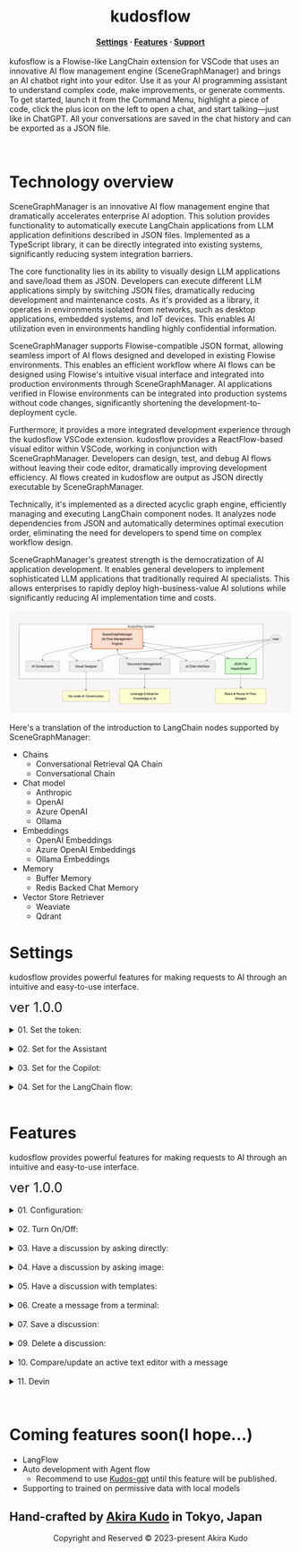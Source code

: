 <h1 align="center">kudosflow</h1>

<h4 align="center">
  <a href="#settings">Settings</a>
  ·
  <a href="#features">Features</a>
  ·
  <a href="https://github.com/akudo7/kudosflow/issues">Support</a>
</h4>

<p align="left">
kufosflow is a Flowise-like LangChain extension for VSCode that uses an innovative AI flow management engine (SceneGraphManager) and brings an AI chatbot right into your editor. Use it as your AI programming assistant to understand complex code, make improvements, or generate comments. To get started, launch it from the Command Menu, highlight a piece of code, click the plus icon on the left to open a chat, and start talking—just like in ChatGPT. All your conversations are saved in the chat history and can be exported as a JSON file.
</p>
&nbsp;

# Technology overview

SceneGraphManager is an innovative AI flow management engine that dramatically accelerates enterprise AI adoption. This solution provides functionality to automatically execute LangChain applications from LLM application definitions described in JSON files. Implemented as a TypeScript library, it can be directly integrated into existing systems, significantly reducing system integration barriers.

The core functionality lies in its ability to visually design LLM applications and save/load them as JSON. Developers can execute different LLM applications simply by switching JSON files, dramatically reducing development and maintenance costs. As it's provided as a library, it operates in environments isolated from networks, such as desktop applications, embedded systems, and IoT devices. This enables AI utilization even in environments handling highly confidential information.

SceneGraphManager supports Flowise-compatible JSON format, allowing seamless import of AI flows designed and developed in existing Flowise environments. This enables an efficient workflow where AI flows can be designed using Flowise's intuitive visual interface and integrated into production environments through SceneGraphManager. AI applications verified in Flowise environments can be integrated into production systems without code changes, significantly shortening the development-to-deployment cycle.

Furthermore, it provides a more integrated development experience through the kudosflow VSCode extension. kudosflow provides a ReactFlow-based visual editor within VSCode, working in conjunction with SceneGraphManager. Developers can design, test, and debug AI flows without leaving their code editor, dramatically improving development efficiency. AI flows created in kudosflow are output as JSON directly executable by SceneGraphManager.

Technically, it's implemented as a directed acyclic graph engine, efficiently managing and executing LangChain component nodes. It analyzes node dependencies from JSON and automatically determines optimal execution order, eliminating the need for developers to spend time on complex workflow design.

SceneGraphManager's greatest strength is the democratization of AI application development. It enables general developers to implement sophisticated LLM applications that traditionally required AI specialists. This allows enterprises to rapidly deploy high-business-value AI solutions while significantly reducing AI implementation time and costs.

<p align="center">
<img src="https://github.com/akudo7/kudosflow/raw/HEAD/images/SceneGraphManager.png" />
</p>

Here's a translation of the introduction to LangChain nodes supported by SceneGraphManager:

- Chains
  - Conversational Retrieval QA Chain
  - Conversational Chain
- Chat model
  - Anthropic
  - OpenAI
  - Azure OpenAI
  - Ollama
- Embeddings
  - OpenAI Embeddings
  - Azure OpenAI Embeddings
  - Ollama Embeddings
- Memory
  - Buffer Memory
  - Redis Backed Chat Memory
- Vector Store Retriever
  - Weaviate
  - Qdrant

# Settings

kudosflow provides powerful features for making requests to AI through an intuitive and easy-to-use interface.

<summary><font size=5>ver 1.0.0</font></summary>
&nbsp;
<details>
 <summary>01. Set the token:</summary>
</br>
To enable kudosflow, you need to set the token below in Settings > kudosflow > token. After setting the token, please restart VSCode for the changes to take effect.
</br>
</br>
<font color="red">The kudosflow token for the pre-release version is valid until March 31, 2026.</font>

```text
eyJhbGciOiJSUzI1NiIsInR5cCI6IkpXVCJ9.eyJwcm9kdWN0Ijoia3Vkb3NmbG93IiwidmVyc2lvbiI6IjEuMC4wIiwicHVibGlzaCI6InByZS1yZWxlYXNlIiwiaGFzaCI6ImIyOGM5NGIyMTk1YzhlZDI1OWYwYjQxNWFhZWUzZjM5YjBiMjkyMGE0NTM3NjExNDk5ZmEwNDQ5NTY5MTdhMjEiLCJ1c2VySWQiOm51bGwsInRva2VuSWQiOiIyYjg2NTliMi0xNDgzLTRjNTktOGQzMi05ZTllZThkNmUyNGEiLCJpYXQiOjE3NDQxOTA3OTEsImV4cCI6MTc3NDkxNTIwMH0.be6BrokynSKsdMo1-pHd20CoOK4WqZ6a3IFWA-D6wylnZlGo_1nj7uw6g5axDt2ScjCKAb9RD38bNgyb3CZ4N1ZmsOmlOzzqnsvW-6dArbzciRZrtGDXlYXzs1i7BjxNYFfKueGqOuPdyPeAsePFxjsZrnbtMJ3fgj8vySivmiIRgHMFEiT7IjRyULFDd1NZSRzhYTuc1FmXYN4EhA9CzAG7o88851QDSa-bAx8DMzfTUixyVvSIm90hNv3iOvQ5OgmocQriSKdq4zi0r7nXT5506hTP3lO6WcHNhAGNDf3X20X4gXgynPIApSgM03Wm0T4MOfXg5YWbQt9u4DoboQ
```

<p align="center">
<img src="https://github.com/akudo7/kudos-gpt/raw/HEAD/kudos-gpt_00_1.png" />
</p>
</details>
&nbsp;
<details>
<summary>02. Set for the Assistant</summary>
&nbsp;

VSCode environment values for kudosflow are accessible to the Assistant.

- Temp Folder
  - example: `/var/tmp`
- Messages
  - clipboard
    - example: `The code:`
  - progress
    - example: `inquiring...`
  - bugAssessment
    - example: `Find the bugs in the code, and show the improvements as the improved code.`
  - vulnerabilityAssessment
    - example: `Find and address vulnerabilities in the code, and show the improvements as the improved code.`
  - speedEnhancement
    - example: `Diagnose if code speed improvement is possible, and show the improvements as the improved code.`
  - etcEnhancement
    - example: `Diagnose if any other improvements are possible, and show the improvements as the improved code.`
  - makeComment
    - example: `Add comments for code review to the class, methods, and all lines of code as the improved code.`
  - makeTest
    - example: `Make tests for the code.`
  - terminal
    - example: `Here are the results. Let me know if any corrections are needed and provide suggestions for improvement.`

<p align="center">
    <img src="https://github.com/akudo7/kudos-gpt/raw/HEAD/kudos-gpt.v4.1.0_2.png"/>
    <img src="https://github.com/akudo7/kudos-gpt/raw/HEAD/kudos-gpt.v4.1.0_3.png"/>
</p>
</details>
&nbsp;

<details>
<summary>03. Set for the Copilot:</summary>

VSCode environment values for kudosflow are accessible to Copilot.
To use this feature, Ollama must be installed.

- Host
  - example: `http://127.0.0.1:11434`
- Model
  - example: `deepseek-coder:1.3b-base-q4_1`
- FIM
  - example: `starcoder`
- num_predict
  - example: `10`
- temperature
  - example: `0.1`

<p align="center">
    <img src="https://github.com/akudo7/kudos-gpt/raw/HEAD/kudos-gpt.v4.1.0_2.png"/>
    <img src="https://github.com/akudo7/kudos-gpt/raw/HEAD/kudos-gpt.v4.1.0_4.png"/>
</p>
</details>
&nbsp;

<details>
<summary>04. Set for the LangChain flow:</summary>

VSCode environment variables set for kudosflow are available to the currently active flow.

- Chatflow
  - example: `/Users/akirakudo/Desktop/MyWork/VSCode/kudosflow/json/chats/bufferMemory/OpenAI Chatflow.json`

<p align="center">
    <img src="https://github.com/akudo7/kudos-gpt/raw/HEAD/kudos-gpt.v4.1.0_2.png"/>
    <img src="https://github.com/akudo7/kudos-gpt/raw/HEAD/kudos-gpt.v4.1.0_4.png"/>
</p>
</details>
&nbsp;

# Features

kudosflow provides powerful features for making requests to AI through an intuitive and easy-to-use interface.

<summary><font size=5>ver 1.0.0</font></summary>
&nbsp;
<details>
<summary>01. Configuration: </summary>

- Configuration
  - After kudosflow is successfully loaded, a `.kudosflow` folder and a `credential.json` file are automatically created in your current project directory. The LangChain nodes used in your flow require certain credentials to be defined in this JSON file.

    <p align="center">
    <img src="https://github.com/akudo7/kudosflow/raw/HEAD/images/credentials.png" />
    </p>

</details>
&nbsp;
<details>
<summary>02. Turn On/Off: </summary>

- Assistants
  - After successfully loading kudosflow, you need to manually run `kudosflow: Assistants On/Off` to enable it.
    <p align="center">
    <img src="https://github.com/akudo7/kudos-gpt/raw/HEAD/kudos-gpt_04_1.png" />
    </p>
    So the plus icon on the left will be available for creating/opening a discussion.
    <p align="center">
    <img src="https://github.com/akudo7/kudos-gpt/raw/HEAD/kudos-gpt_04_2.png" />
    </p>
- Copilot
  - After successfully loading kudosflow, you need to manually run `kudosflow: Copilot On/Off` to enable it.
    <p align="center">
    <img src="https://github.com/akudo7/kudos-gpt/raw/HEAD/kudos-gpt_04_3.png" />
    </p>
    So the inputing the return key on the code will be available for asking some candidate codes to a LLM.
    <p align="center">
    <img src="https://github.com/akudo7/kudos-gpt/raw/HEAD/kudos-gpt.v3.0.0_1.gif" />
    </p>

</details>
&nbsp;
<details>
<summary>03. Have a discussion by asking directly:</summary>
To ask your question during a discussion, the `Direct Asking` button is available.

<p align="center">
    <img src="https://github.com/akudo7/kudos-gpt/raw/HEAD/kudos-gpt_05_1.png" />
</p>
Your question will be answered by the assistant.
<p align="center">
    <img src="https://github.com/akudo7/kudos-gpt/raw/HEAD/kudos-gpt_05_2.png" />
</p>
</details>
&nbsp;
<details>
<summary>04. Have a discussion by asking image: </summary>
To ask a question about an image in a discussion, the `Asking Image` button is available.
Please note that you have to enter a question before clicking the button.
<p align="center">
    <img src="https://github.com/akudo7/kudos-gpt/raw/HEAD/kudos-gpt.v4.4.0_1.gif"/>
</p>
</details>
&nbsp;
<details>
<summary>05. Have a discussion with templates:</summary>

To start a discussion with a template, the strings in your clipboard can be accessed using the `Clipboard` button.

<p align="center">
    <img src="https://github.com/akudo7/kudos-gpt/raw/HEAD/kudos-gpt_06_1.png" />
</p>
When using the `Clipboard` button, the VSCode environment value (Messages/clipboard) will be added to the beginning of the message.
<p align="center">
    <img src="https://github.com/akudo7/kudos-gpt/raw/HEAD/kudos-gpt_06_2.png" />
</p>
To use the buttons, a message from the VSCode environment (Messages) will be requested directly.
<p align="center">
    <img src="https://github.com/akudo7/kudos-gpt/raw/HEAD/kudos-gpt_06_3.png" />
</p>
For example, after clicking the "Find Bugs" button below.
<p align="center">
    <img src="https://github.com/akudo7/kudos-gpt/raw/HEAD/kudos-gpt_06_4.png" />
</p>
</details>
&nbsp;
<details>
<summary>06. Create a message from a terminal:</summary>

You can create a message with the output from the terminal using the Terminal button. All strings from the terminal will be added to the message with the "kudosflow.messages.terminal" prompt in the settings.

<p align="center">
    <img src="https://github.com/akudo7/kudos-gpt/raw/HEAD/kudos-gpt_21_0.png" />
</p>
<p align="center">
    <img src="https://github.com/akudo7/kudos-gpt/raw/HEAD/kudos-gpt_21_1.png" />
</p>
</details>
&nbsp;
<details>
<summary>07. Save a discussion: </summary>

To Save a chat history is available with the floppy disk icon labeled `JSON Export`. It will be created a new JSON file as an `opening file + _chathisoty.json`.

<p align="center">
    <img src="https://github.com/akudo7/kudos-gpt/raw/HEAD/kudos-gpt_11_1.png" />
</p>
</details>
&nbsp;
<details>
<summary>09. Delete a discussion: </summary>

To delete a discussion, the trash icon labeled `del thread` is available. This will also delete the thread from the Chat Memory.

<p align="center">
    <img src="https://github.com/akudo7/kudos-gpt/raw/HEAD/kudos-gpt_07_1.png" />
</p>
</details>
&nbsp;
<details>
<summary>10. Compare/update an active text editor with a message</summary>

To compare/update an active text editor with a message in a discussion, the `Compare` command from the `More actions…` is available.
<font color="red">NOTE: A temporary file will be created in a folder `Setting / kudosflow / Temp Folder`.</font>

<p align="center">
    <img src="https://github.com/akudo7/kudos-gpt/raw/HEAD/kudos-gpt_40_0.png" />
</p>
<p align="center">
    <img src="https://github.com/akudo7/kudos-gpt/raw/HEAD/kudos-gpt_40_1.png" />
</p>
</details>
&nbsp;
<details>
<summary>11. Devin</summary>

Supported Devin feature

- Available to import XMLs which are exported by the Bolt.new system promopt.

  - See in detail of the original prompt at the "<https://github.com/stackblitz/bolt.new/blob/main/app/lib/.server/llm/prompts.ts>".
    - Recommend to change it for fitting with your environment.
  - boltArtifact and bolt_file_modifications are supported.
  - Samples
    - [System Prompt](https://github.com/akudo7/kudos-gpt/raw/HEAD/bolt_new-system-prompt.txt)
    - [artifact.xml](https://github.com/akudo7/kudos-gpt/raw/HEAD/artifact.xml)
    - [modifications.xml](https://github.com/akudo7/kudos-gpt/raw/HEAD/modifications.xml)

  <p align="center">
  <img src="https://github.com/akudo7/kudos-gpt/raw/HEAD/kudos-gpt.v5.0.0_1.gif"/>
  <img src="https://github.com/akudo7/kudos-gpt/raw/HEAD/kudos-gpt.v5.0.0_2.gif"/>
  </p>

</details>

&nbsp;

# Coming features soon(I hope...)

- LangFlow
- Auto development with Agent flow
  - Recommend to use [Kudos-gpt](https://marketplace.visualstudio.com/items?itemName=AkiraKudo.kudos-gpt) until this feature will be published.
- Supporting to trained on permissive data with local models

## **Hand-crafted by [Akira Kudo](https://www.linkedin.com/in/akira-kudo-4b04163/) in Tokyo, Japan**

<p align="center">Copyright and Reserved &copy; 2023-present Akira Kudo</p>
